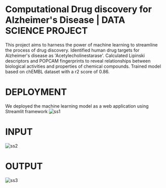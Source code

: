 # Computational Drug discovery for Alzheimer's Disease | DATA SCIENCE PROJECT
This project aims to harness the power of machine learning to streamline the process of drug discovery.
Identified human drug targets for Alzheimer's disease as 'Acetylecholinestarase'.
Calculated Lipinski descriptors and POPCAM fingerprints to reveal relationships between biological activities and properties of chemical compounds.
Trained model based on chEMBL dataset with a r2 score of 0.86.


# DEPLOYMENT
We deployed the machine learning model as a web application using Streamlit framework
![ss1](https://github.com/user-attachments/assets/fc63b6c8-ef3e-4051-bdf7-aff425a69a07)

# INPUT
![ss2](https://github.com/user-attachments/assets/08d6f4ce-5037-45e2-bd23-5788ef905937)

# OUTPUT
![ss3](https://github.com/user-attachments/assets/2e862579-d79d-4508-ab17-99171f13d1e4)



